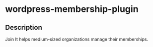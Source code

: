 # wordpress-membership-plugin

## Description
Join It helps medium-sized organizations manage their memberships. 


